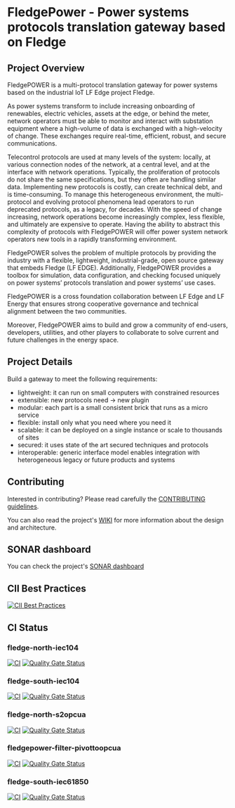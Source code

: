# FledgePower - Power systems protocols translation gateway based on Fledge

## Project Overview

FledgePOWER is a multi-protocol translation gateway for power systems based on the industrial IoT LF Edge project Fledge.

As power systems transform to include increasing onboarding of renewables, electric vehicles, assets at the edge, or behind the meter, network operators must be able to monitor and interact with substation equipment where a high-volume of data is exchanged with a high-velocity of change. These exchanges require real-time, efficient, robust, and secure communications.

Telecontrol protocols are used at many levels of the system: locally, at various connection nodes of the network, at a central level, and at the interface with network operations. Typically, the proliferation of protocols do not share the same specifications, but they often are handling similar data. Implementing new protocols is costly, can create technical debt, and is time-consuming. To manage this heterogeneous environment, the multi-protocol and evolving protocol phenomena lead operators to run deprecated protocols, as a legacy, for decades. With the speed of change increasing, network operations become increasingly complex, less flexible, and ultimately are expensive to operate. Having the ability to abstract this complexity of protocols with FledgePOWER will offer power system network operators new tools in a rapidly transforming environment.

FledgePOWER solves the problem of multiple protocols by providing the industry with a flexible, lightweight, industrial-grade, open source gateway that embeds Fledge (LF EDGE). Additionally, FledgePOWER provides a toolbox for simulation, data configuration, and checking focused uniquely on power systems’ protocols translation and power systems’ use cases. 

FledgePOWER is a cross foundation collaboration between LF Edge and LF Energy that ensures strong cooperative governance and technical alignment between the two communities.

Moreover, FledgePOWER aims to build and grow a community of end-users, developers, utilities, and other players to collaborate to solve current and future challenges in the energy space.


## Project Details

Build a gateway to meet the following requirements:

- lightweight: it can run on small computers with constrained resources
- extensible: new protocols need → new plugin
- modular: each part is a small consistent brick that runs as a micro service
- flexible: install only what you need where you need it
- scalable: it can be deployed on a single instance or scale to thousands of sites
- secured: it uses state of the art secured techniques and protocols
- interoperable: generic interface model enables integration with heterogeneous legacy or future products and systems

## Contributing

Interested in contributing? Please read carefully the [CONTRIBUTING guidelines](https://github.com/fledge-power/contributing/blob/main/CONTRIBUTING.md).

You can also read the project's [WIKI](https://wiki.lfenergy.org/display/FLED/FledgePower) for more information about the design and architecture.

## SONAR dashboard

You can check the project's [SONAR dashboard](https://sonarcloud.io/organizations/fledge-power/projects) 

## CII Best Practices
[![CII Best Practices](https://bestpractices.coreinfrastructure.org/projects/5969/badge)](https://bestpractices.coreinfrastructure.org/projects/5969)

## CI Status
### fledge-north-iec104
[![CI](https://github.com/fledge-power/fledge-north-iec104/actions/workflows/ci.yml/badge.svg)](https://github.com/fledge-power/fledge-north-iec104/actions/workflows/ci.yml)
[![Quality Gate Status](https://sonarcloud.io/api/project_badges/measure?project=fledge-power_fledge-north-iec104&metric=alert_status)](https://sonarcloud.io/dashboard?id=fledge-power_fledge-north-iec104)
### fledge-south-iec104
[![CI](https://github.com/fledge-power/fledge-south-iec104/actions/workflows/ci.yml/badge.svg)](https://github.com/fledge-power/fledge-south-iec104/actions/workflows/ci.yml)
[![Quality Gate Status](https://sonarcloud.io/api/project_badges/measure?project=fledge-power_fledge-south-iec104&metric=alert_status)](https://sonarcloud.io/dashboard?id=fledge-power_fledge-south-iec104)
### fledge-north-s2opcua
[![CI](https://github.com/fledge-power/fledge-north-s2opcua/actions/workflows/ci.yml/badge.svg)](https://github.com/fledge-power/fledge-north-s2opcua/actions/workflows/ci.yml)
[![Quality Gate Status](https://sonarcloud.io/api/project_badges/measure?project=fledge-power_fledge-north-s2opcua&metric=alert_status)](https://sonarcloud.io/dashboard?id=fledge-power_fledge-north-s2opcua)
### fledgepower-filter-pivottoopcua
[![CI](https://github.com/fledge-power/fledgepower-filter-pivottoopcua/actions/workflows/ci.yml/badge.svg)](https://github.com/fledge-power/fledgepower-filter-pivottoopcua/actions/workflows/ci.yml)
[![Quality Gate Status](https://sonarcloud.io/api/project_badges/measure?project=fledge-power_fledgepower-filter-pivottoopcua&metric=alert_status)](https://sonarcloud.io/dashboard?id=fledge-power_fledgepower-filter-pivottoopcua)
### fledge-south-iec61850
[![CI](https://github.com/fledge-power/fledge-south-iec61850/actions/workflows/ci.yml/badge.svg)](https://github.com/fledge-power/fledge-south-iec61850/actions/workflows/ci.yml)
[![Quality Gate Status](https://sonarcloud.io/api/project_badges/measure?project=fledge-power_fledge-south-iec61850&metric=alert_status)](https://sonarcloud.io/dashboard?id=fledge-power_fledge-south-iec61850)
